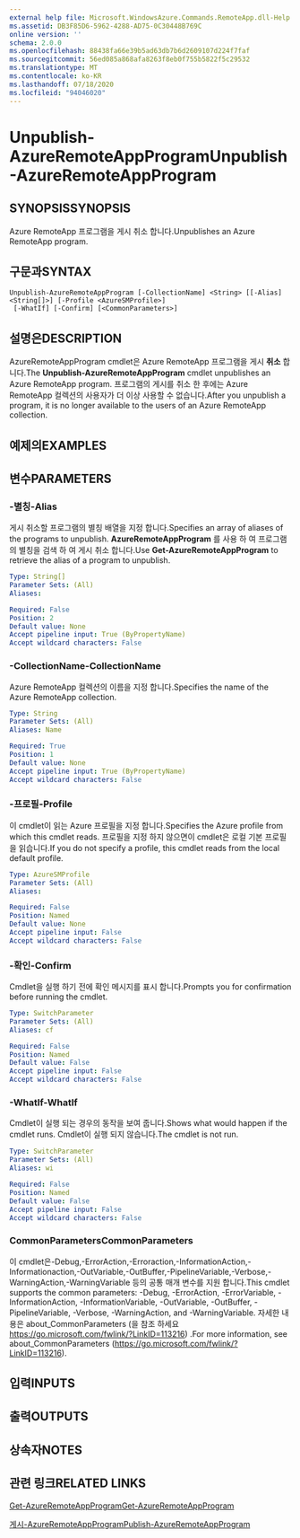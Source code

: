 ```yaml
---
external help file: Microsoft.WindowsAzure.Commands.RemoteApp.dll-Help.xml
ms.assetid: DB3F85D6-5962-4288-AD75-0C30448B769C
online version: ''
schema: 2.0.0
ms.openlocfilehash: 88438fa66e39b5ad63db7b6d2609107d224f7faf
ms.sourcegitcommit: 56ed085a868afa8263f8eb0f755b5822f5c29532
ms.translationtype: MT
ms.contentlocale: ko-KR
ms.lasthandoff: 07/18/2020
ms.locfileid: "94046020"
---
```

# <span data-ttu-id="efd9f-101">Unpublish-AzureRemoteAppProgram</span><span class="sxs-lookup"><span data-stu-id="efd9f-101">Unpublish-AzureRemoteAppProgram</span></span>

## <span data-ttu-id="efd9f-102">SYNOPSIS</span><span class="sxs-lookup"><span data-stu-id="efd9f-102">SYNOPSIS</span></span>
<span data-ttu-id="efd9f-103">Azure RemoteApp 프로그램을 게시 취소 합니다.</span><span class="sxs-lookup"><span data-stu-id="efd9f-103">Unpublishes an Azure RemoteApp program.</span></span>

## <span data-ttu-id="efd9f-104">구문과</span><span class="sxs-lookup"><span data-stu-id="efd9f-104">SYNTAX</span></span>

```
Unpublish-AzureRemoteAppProgram [-CollectionName] <String> [[-Alias] <String[]>] [-Profile <AzureSMProfile>]
 [-WhatIf] [-Confirm] [<CommonParameters>]
```

## <span data-ttu-id="efd9f-105">설명은</span><span class="sxs-lookup"><span data-stu-id="efd9f-105">DESCRIPTION</span></span>
<span data-ttu-id="efd9f-106">AzureRemoteAppProgram cmdlet은 Azure RemoteApp 프로그램을 게시 **취소** 합니다.</span><span class="sxs-lookup"><span data-stu-id="efd9f-106">The **Unpublish-AzureRemoteAppProgram** cmdlet unpublishes an Azure RemoteApp program.</span></span>
<span data-ttu-id="efd9f-107">프로그램의 게시를 취소 한 후에는 Azure RemoteApp 컬렉션의 사용자가 더 이상 사용할 수 없습니다.</span><span class="sxs-lookup"><span data-stu-id="efd9f-107">After you unpublish a program, it is no longer available to the users of an Azure RemoteApp collection.</span></span>

## <span data-ttu-id="efd9f-108">예제의</span><span class="sxs-lookup"><span data-stu-id="efd9f-108">EXAMPLES</span></span>

## <span data-ttu-id="efd9f-109">변수</span><span class="sxs-lookup"><span data-stu-id="efd9f-109">PARAMETERS</span></span>

### <span data-ttu-id="efd9f-110">-별칭</span><span class="sxs-lookup"><span data-stu-id="efd9f-110">-Alias</span></span>
<span data-ttu-id="efd9f-111">게시 취소할 프로그램의 별칭 배열을 지정 합니다.</span><span class="sxs-lookup"><span data-stu-id="efd9f-111">Specifies an array of aliases of the programs to unpublish.</span></span>
<span data-ttu-id="efd9f-112">**AzureRemoteAppProgram** 를 사용 하 여 프로그램의 별칭을 검색 하 여 게시 취소 합니다.</span><span class="sxs-lookup"><span data-stu-id="efd9f-112">Use **Get-AzureRemoteAppProgram** to retrieve the alias of a program to unpublish.</span></span>

```yaml
Type: String[]
Parameter Sets: (All)
Aliases: 

Required: False
Position: 2
Default value: None
Accept pipeline input: True (ByPropertyName)
Accept wildcard characters: False
```

### <span data-ttu-id="efd9f-113">-CollectionName</span><span class="sxs-lookup"><span data-stu-id="efd9f-113">-CollectionName</span></span>
<span data-ttu-id="efd9f-114">Azure RemoteApp 컬렉션의 이름을 지정 합니다.</span><span class="sxs-lookup"><span data-stu-id="efd9f-114">Specifies the name of the Azure RemoteApp collection.</span></span>

```yaml
Type: String
Parameter Sets: (All)
Aliases: Name

Required: True
Position: 1
Default value: None
Accept pipeline input: True (ByPropertyName)
Accept wildcard characters: False
```

### <span data-ttu-id="efd9f-115">-프로필</span><span class="sxs-lookup"><span data-stu-id="efd9f-115">-Profile</span></span>
<span data-ttu-id="efd9f-116">이 cmdlet이 읽는 Azure 프로필을 지정 합니다.</span><span class="sxs-lookup"><span data-stu-id="efd9f-116">Specifies the Azure profile from which this cmdlet reads.</span></span>
<span data-ttu-id="efd9f-117">프로필을 지정 하지 않으면이 cmdlet은 로컬 기본 프로필을 읽습니다.</span><span class="sxs-lookup"><span data-stu-id="efd9f-117">If you do not specify a profile, this cmdlet reads from the local default profile.</span></span>

```yaml
Type: AzureSMProfile
Parameter Sets: (All)
Aliases: 

Required: False
Position: Named
Default value: None
Accept pipeline input: False
Accept wildcard characters: False
```

### <span data-ttu-id="efd9f-118">-확인</span><span class="sxs-lookup"><span data-stu-id="efd9f-118">-Confirm</span></span>
<span data-ttu-id="efd9f-119">Cmdlet을 실행 하기 전에 확인 메시지를 표시 합니다.</span><span class="sxs-lookup"><span data-stu-id="efd9f-119">Prompts you for confirmation before running the cmdlet.</span></span>

```yaml
Type: SwitchParameter
Parameter Sets: (All)
Aliases: cf

Required: False
Position: Named
Default value: False
Accept pipeline input: False
Accept wildcard characters: False
```

### <span data-ttu-id="efd9f-120">-WhatIf</span><span class="sxs-lookup"><span data-stu-id="efd9f-120">-WhatIf</span></span>
<span data-ttu-id="efd9f-121">Cmdlet이 실행 되는 경우의 동작을 보여 줍니다.</span><span class="sxs-lookup"><span data-stu-id="efd9f-121">Shows what would happen if the cmdlet runs.</span></span>
<span data-ttu-id="efd9f-122">Cmdlet이 실행 되지 않습니다.</span><span class="sxs-lookup"><span data-stu-id="efd9f-122">The cmdlet is not run.</span></span>

```yaml
Type: SwitchParameter
Parameter Sets: (All)
Aliases: wi

Required: False
Position: Named
Default value: False
Accept pipeline input: False
Accept wildcard characters: False
```

### <span data-ttu-id="efd9f-123">CommonParameters</span><span class="sxs-lookup"><span data-stu-id="efd9f-123">CommonParameters</span></span>
<span data-ttu-id="efd9f-124">이 cmdlet은-Debug,-ErrorAction,-Erroraction,-InformationAction,-Informationaction,-OutVariable,-OutBuffer,-PipelineVariable,-Verbose,-WarningAction,-WarningVariable 등의 공통 매개 변수를 지원 합니다.</span><span class="sxs-lookup"><span data-stu-id="efd9f-124">This cmdlet supports the common parameters: -Debug, -ErrorAction, -ErrorVariable, -InformationAction, -InformationVariable, -OutVariable, -OutBuffer, -PipelineVariable, -Verbose, -WarningAction, and -WarningVariable.</span></span> <span data-ttu-id="efd9f-125">자세한 내용은 about_CommonParameters (을 참조 하세요 https://go.microsoft.com/fwlink/?LinkID=113216) .</span><span class="sxs-lookup"><span data-stu-id="efd9f-125">For more information, see about_CommonParameters (https://go.microsoft.com/fwlink/?LinkID=113216).</span></span>

## <span data-ttu-id="efd9f-126">입력</span><span class="sxs-lookup"><span data-stu-id="efd9f-126">INPUTS</span></span>

## <span data-ttu-id="efd9f-127">출력</span><span class="sxs-lookup"><span data-stu-id="efd9f-127">OUTPUTS</span></span>

## <span data-ttu-id="efd9f-128">상속자</span><span class="sxs-lookup"><span data-stu-id="efd9f-128">NOTES</span></span>

## <span data-ttu-id="efd9f-129">관련 링크</span><span class="sxs-lookup"><span data-stu-id="efd9f-129">RELATED LINKS</span></span>

[<span data-ttu-id="efd9f-130">Get-AzureRemoteAppProgram</span><span class="sxs-lookup"><span data-stu-id="efd9f-130">Get-AzureRemoteAppProgram</span></span>](./Get-AzureRemoteAppProgram.md)

[<span data-ttu-id="efd9f-131">게시-AzureRemoteAppProgram</span><span class="sxs-lookup"><span data-stu-id="efd9f-131">Publish-AzureRemoteAppProgram</span></span>](./Publish-AzureRemoteAppProgram.md)


